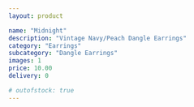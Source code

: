 ```yaml
---
layout: product

name: "Midnight"
description: "Vintage Navy/Peach Dangle Earrings"
category: "Earrings"
subcategory: "Dangle Earrings"
images: 1
price: 10.00
delivery: 0

# outofstock: true
---
```

